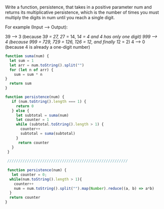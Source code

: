 

Write a function, persistence, that takes in a positive parameter num and returns its multiplicative persistence, which is the number of times you must multiply the digits in num until you reach a single digit.

For example (Input --> Output):

39 --> 3 (because 3*9 = 27, 2*7 = 14, 1*4 = 4 and 4 has only one digit)
999 --> 4 (because 9*9*9 = 729, 7*2*9 = 126, 1*2*6 = 12, and finally 1*2 = 2)
4 --> 0 (because 4 is already a one-digit number)



```js
function suma(num) {
  let sum = 1
  let arr = num.toString().split("")
  for (let n of arr) {
    sum = sum * n   
}
  return sum
}

function persistence(num) {
   if (num.toString().length === 1) {
     return 0
   } else {
     let subtotal = suma(num)
     let counter = 1
     while (subtotal.toString().length > 1) {
       counter++
       subtotal = suma(subtotal)
     } 
      return counter 
   }
 }
 
 ///////////////////////////////////////////////////////
 
 function persistence(num) {
   let counter = 0;
  while(num.toString().length > 1){
    counter++
    num = num.toString().split("").map(Number).reduce((a, b) => a*b)
  }
  return counter
}
 ```
 
